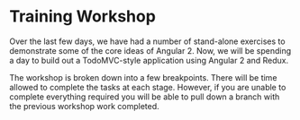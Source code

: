 # Training Workshop

Over the last few days, we have had a number of stand-alone exercises to demonstrate some of the core ideas of Angular 2. Now, we will be spending a day to build out a TodoMVC-style application using Angular 2 and Redux.

The workshop is broken down into a few breakpoints. There will be time allowed to complete the tasks at each stage. However, if you are unable to complete everything required you will be able to pull down a branch with the previous workshop work completed.
